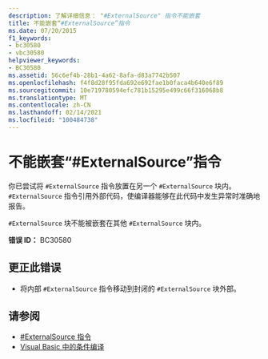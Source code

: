 ```yaml
---
description: 了解详细信息： "#ExternalSource" 指令不能嵌套
title: 不能嵌套“#ExternalSource”指令
ms.date: 07/20/2015
f1_keywords:
- bc30580
- vbc30580
helpviewer_keywords:
- BC30580
ms.assetid: 56c6ef4b-28b1-4a62-8afa-d83a7742b507
ms.openlocfilehash: f4f8d28f95fda692e692fae1b0faca4b640e6f89
ms.sourcegitcommit: 10e719780594efc781b15295e499c66f316068b8
ms.translationtype: MT
ms.contentlocale: zh-CN
ms.lasthandoff: 02/14/2021
ms.locfileid: "100484738"
---
```

# <a name="externalsource-directives-cannot-be-nested"></a>不能嵌套“#ExternalSource”指令

你已尝试将 `#ExternalSource` 指令放置在另一个 `#ExternalSource` 块内。 `#ExternalSource` 指令引用外部代码，使编译器能够在此代码中发生异常时准确地报告。  
  
 `#ExternalSource` 块不能被嵌套在其他 `#ExternalSource` 块内。  
  
 **错误 ID：** BC30580  
  
## <a name="to-correct-this-error"></a>更正此错误  
  
- 将内部 `#ExternalSource` 指令移动到封闭的 `#ExternalSource` 块外部。  
  
## <a name="see-also"></a>请参阅

- [#ExternalSource 指令](../language-reference/directives/externalsource-directive.md)
- [Visual Basic 中的条件编译](../programming-guide/program-structure/conditional-compilation.md)
